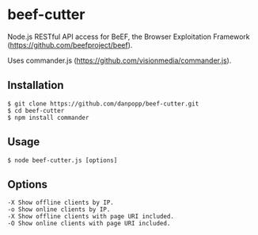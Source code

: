 beef-cutter
===========

Node.js RESTful API access for BeEF, the Browser Exploitation Framework (https://github.com/beefproject/beef).

Uses commander.js (https://github.com/visionmedia/commander.js).

## Installation
    $ git clone https://github.com/danpopp/beef-cutter.git
    $ cd beef-cutter
    $ npm install commander
    
## Usage
    $ node beef-cutter.js [options] 
    
## Options
    -X Show offline clients by IP.
    -o Show online clients by IP.
    -X Show offline clients with page URI included.
    -O Show online clients with page URI included.
  
